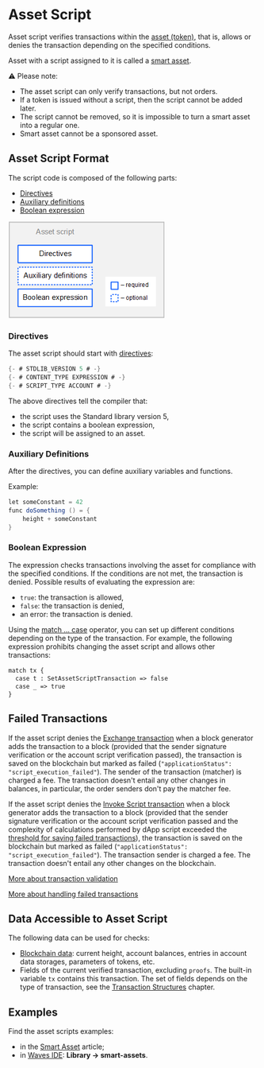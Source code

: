 # Asset Script

Asset script verifies transactions within the [asset (token)](/en/blockchain/token), that is, allows or denies the transaction depending on the specified conditions.

Asset with a script assigned to it is called a [smart asset](/en/building-apps/smart-contracts/smart-assets).

:warning: Please note: 
- The asset script can only verify transactions, but not orders.
- If a token is issued without a script, then the script cannot be added later.
- The script cannot be removed, so it is impossible to turn a smart asset into a regular one.
- Smart asset cannot be a sponsored asset.

## Asset Script Format

The script code is composed of the following parts:

* [Directives](#directives)
* [Auxiliary definitions](#auxiliary-definitions)
* [Boolean expression](#boolean-expression)

![](./_assets/asset-script-format.png)

### Directives

The asset script should start with [directives](/en/ride/script/directives):

```scala
{- # STDLIB_VERSION 5 # -}
{- # CONTENT_TYPE EXPRESSION # -}
{- # SCRIPT_TYPE ACCOUNT # -}
```

The above directives tell the compiler that:

- the script uses the Standard library version 5,
- the script contains a boolean expression,
- the script will be assigned to an asset.

### Auxiliary Definitions

After the directives, you can define auxiliary variables and functions.

Example:

```scala
let someConstant = 42
func doSomething () = {
    height + someConstant
}
```

### Boolean Expression

The expression checks transactions involving the asset for compliance with the specified conditions. If the conditions are not met, the transaction is denied. Possible results of evaluating the expression are:

* `true`: the transaction is allowed,
* `false`: the transaction is denied,
* an error: the transaction is denied.

Using the [match ... case](/en/ride/operators/match-case) operator, you can set up different conditions depending on the type of the transaction. For example, the following expression prohibits changing the asset script and allows other transactions:

```
match tx {
  case t : SetAssetScriptTransaction => false
  case _ => true
}
```

## Failed Transactions

If the asset script denies the [Exchange transaction](/en/blockchain/transaction-type/exchange-transaction) when a block generator adds the transaction to a block (provided that the sender signature verification or the account script verification passed), the transaction is saved on the blockchain but marked as failed (`"applicationStatus": "script_execution_failed"`). The sender of the transaction (matcher) is charged a fee. The transaction doesn't entail any other changes in balances, in particular, the order senders don't pay the matcher fee.

If the asset script denies the [Invoke Script transaction](/en/blockchain/transaction-type/exchange-transaction) when a block generator adds the transaction to a block (provided that the sender signature verification or the account script verification passed and the complexity of calculations performed by dApp script exceeded the [threshold for saving failed transactions](/en/ride/limits/)), the transaction is saved on the blockchain but marked as failed (`"applicationStatus": "script_execution_failed"`). The transaction sender is charged a fee. The transaction doesn't entail any other changes on the blockchain.

[More about transaction validation](/en/blockchain/transaction/transaction-validation)

[More about handling failed transactions](/en/keep-in-touch/april)

## Data Accessible to Asset Script

The following data can be used for checks:

* [Blockchain data](/en/ride/#blockchain-operation): current height, account balances, entries in account data storages, parameters of tokens, etc.
* Fields of the current verified transaction, excluding `proofs`. The built-in variable `tx` contains this transaction. The set of fields depends on the type of transaction, see the [Transaction Structures](/en/ride/structures/transaction-structures/) chapter.

## Examples

Find the asset scripts examples:
* in the [Smart Asset](/en/building-apps/smart-contracts/smart-assets) article;
* in [Waves IDE](/en/building-apps/smart-contracts/tools/waves-ide): **Library → smart-assets**.

